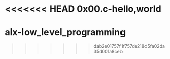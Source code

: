 <<<<<<< HEAD
0x00.c-hello,world
=======
# alx-low_level_programming
>>>>>>> dab2e01757f1f757de218d5fa02da35d001a8ceb
